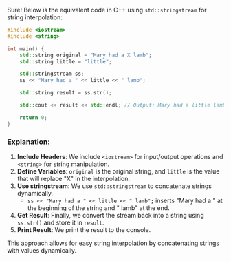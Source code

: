 Sure! Below is the equivalent code in C++ using `std::stringstream` for string interpolation:

```cpp
#include <iostream>
#include <string>

int main() {
    std::string original = "Mary had a X lamb";
    std::string little = "little";

    std::stringstream ss;
    ss << "Mary had a " << little << " lamb";

    std::string result = ss.str();

    std::cout << result << std::endl; // Output: Mary had a little lamb

    return 0;
}
```

### Explanation:
1. **Include Headers**: We include `<iostream>` for input/output operations and `<string>` for string manipulation.
2. **Define Variables**: `original` is the original string, and `little` is the value that will replace "X" in the interpolation.
3. **Use stringstream**: We use `std::stringstream` to concatenate strings dynamically.
   - `ss << "Mary had a " << little << " lamb";` inserts "Mary had a " at the beginning of the string and " lamb" at the end.
4. **Get Result**: Finally, we convert the stream back into a string using `ss.str()` and store it in `result`.
5. **Print Result**: We print the result to the console.

This approach allows for easy string interpolation by concatenating strings with values dynamically.
